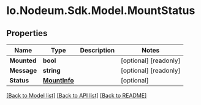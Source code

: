 # Io.Nodeum.Sdk.Model.MountStatus
## Properties

Name | Type | Description | Notes
------------ | ------------- | ------------- | -------------
**Mounted** | **bool** |  | [optional] [readonly] 
**Message** | **string** |  | [optional] [readonly] 
**Status** | [**MountInfo**](MountInfo.md) |  | [optional] 

[[Back to Model list]](../README.md#documentation-for-models) [[Back to API list]](../README.md#documentation-for-api-endpoints) [[Back to README]](../README.md)

